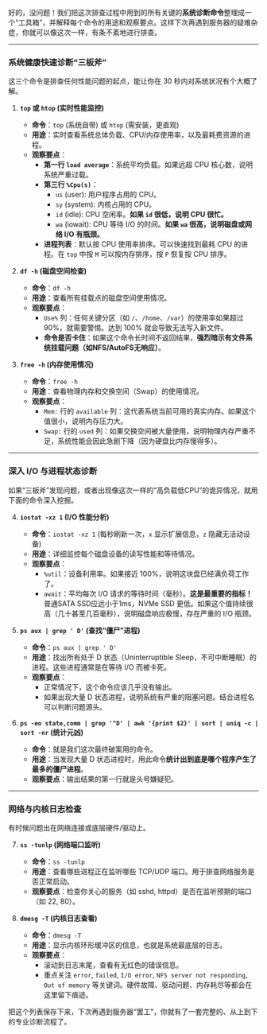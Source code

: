 好的，没问题！我们把这次排查过程中用到的所有关键的**系统诊断命令**整理成一个“工具箱”，并解释每个命令的用途和观察要点。这样下次再遇到服务器的疑难杂症，你就可以像这次一样，有条不紊地进行排查。

---

### 系统健康快速诊断“三板斧”

这三个命令是排查任何性能问题的起点，能让你在 30 秒内对系统状况有个大概了解。

1.  **`top` 或 `htop` (实时性能监控)**
    *   **命令**：`top` (系统自带) 或 `htop` (需安装，更直观)
    *   **用途**：实时查看系统总体负载、CPU/内存使用率，以及最耗费资源的进程。
    *   **观察要点**：
        *   **第一行 `load average`**：系统平均负载。如果远超 CPU 核心数，说明系统严重过载。
        *   **第三行 `%Cpu(s)`**：
            *   `us` (user): 用户程序占用的 CPU。
            *   `sy` (system): 内核占用的 CPU。
            *   `id` (idle): CPU 空闲率。**如果 `id` 很低，说明 CPU 很忙。**
            *   `wa` (iowait): CPU 等待 I/O 的时间。**如果 `wa` 很高，说明磁盘或网络 I/O 有瓶颈。**
        *   **进程列表**：默认按 CPU 使用率排序。可以快速找到最耗 CPU 的进程。在 `top` 中按 `M` 可以按内存排序，按 `P` 恢复按 CPU 排序。

2.  **`df -h` (磁盘空间检查)**
    *   **命令**：`df -h`
    *   **用途**：查看所有挂载点的磁盘空间使用情况。
    *   **观察要点**：
        *   `Use%` 列：任何关键分区（如 `/`、`/home`、`/var`）的使用率如果超过 90%，就需要警惕。达到 100% 就会导致无法写入新文件。
        *   **命令是否卡住**：如果这个命令长时间不返回结果，**强烈暗示有文件系统挂载问题（如NFS/AutoFS无响应）**。

3.  **`free -h` (内存使用情况)**
    *   **命令**：`free -h`
    *   **用途**：查看物理内存和交换空间（Swap）的使用情况。
    *   **观察要点**：
        *   `Mem:` 行的 `available` 列：这代表系统当前可用的真实内存。如果这个值很小，说明内存压力大。
        *   `Swap:` 行的 `used` 列：如果交换空间被大量使用，说明物理内存严重不足，系统性能会因此急剧下降（因为硬盘比内存慢得多）。

---

### 深入 I/O 与进程状态诊断

如果“三板斧”发现问题，或者出现像这次一样的“高负载低CPU”的诡异情况，就用下面的命令深入挖掘。

4.  **`iostat -xz 1` (I/O 性能分析)**
    *   **命令**：`iostat -xz 1` (每秒刷新一次，`x` 显示扩展信息，`z` 隐藏无活动设备)
    *   **用途**：详细监控每个磁盘设备的读写性能和等待情况。
    *   **观察要点**：
        *   `%util`：设备利用率。如果接近 100%，说明这块盘已经满负荷工作了。
        *   `await`：平均每次 I/O 请求的等待时间（毫秒）。**这是最重要的指标！** 普通SATA SSD应远小于1ms，NVMe SSD 更低。如果这个值持续很高（几十甚至几百毫秒），说明磁盘响应极慢，存在严重的 I/O 瓶颈。

5.  **`ps aux | grep ' D'` (查找“僵尸”进程)**
    *   **命令**：`ps aux | grep ' D'`
    *   **用途**：找出所有处于 D 状态（Uninterruptible Sleep，不可中断睡眠）的进程。这些进程通常是在等待 I/O 而被卡死。
    *   **观察要点**：
        *   正常情况下，这个命令应该几乎没有输出。
        *   如果出现大量 D 状态进程，说明系统有严重的阻塞问题。结合进程名可以判断问题源头。

6.  **`ps -eo state,comm | grep '^D' | awk '{print $2}' | sort | uniq -c | sort -nr` (统计元凶)**
    *   **命令**：就是我们这次最终破案用的命令。
    *   **用途**：当发现大量 D 状态进程时，用此命令**统计出到底是哪个程序产生了最多的僵尸进程**。
    *   **观察要点**：输出结果的第一行就是头号嫌疑犯。

---

### 网络与内核日志检查

有时候问题出在网络连接或底层硬件/驱动上。

7.  **`ss -tunlp` (网络端口监听)**
    *   **命令**：`ss -tunlp`
    *   **用途**：查看哪些进程正在监听哪些 TCP/UDP 端口。用于排查网络服务是否正常启动。
    *   **观察要点**：检查你关心的服务（如 sshd, httpd）是否在监听预期的端口（如 22, 80）。

8.  **`dmesg -T` (内核日志查看)**
    *   **命令**：`dmesg -T`
    *   **用途**：显示内核环形缓冲区的信息，也就是系统最底层的日志。
    *   **观察要点**：
        *   滚动到日志末尾，查看有无红色的错误信息。
        *   重点关注 `error`, `failed`, `I/O error`, `NFS server not responding`, `Out of memory` 等关键词。硬件故障、驱动问题、内存耗尽等都会在这里留下痕迹。

把这个列表保存下来，下次再遇到服务器“罢工”，你就有了一套完整的、从上到下的专业诊断流程了。
